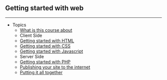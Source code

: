 ## Getting started with web
---------------------------

* Topics     
	* [What is this course about](docs/0.What-is-this-course-about.md)
	* Client Side
	* [Getting started with HTML](docs/1.HTML.md)  
	* [Getting started with CSS](docs/2.CSS.md) 
	* [Getting started with Javascript](docs/3.Javascript.md)
	* Server Side
	* [Getting started with PHP](docs/4.PHP.md)
	* [Publishing your site to the internet](docs/5.Publishing-your-website-on-the-internet.md)
	* [Putting it all together]()
